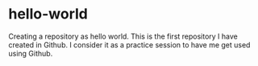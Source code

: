 # hello-world
Creating a repository as hello world.
This is the first repository I have created in Github.
I consider it as a practice session to have me get used using Github.
